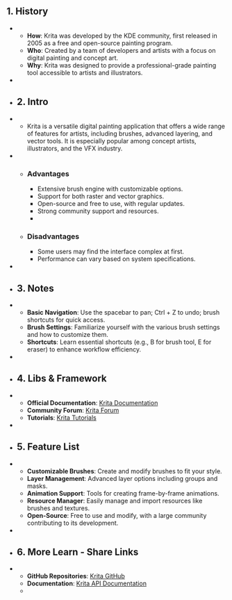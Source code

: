 ## 1. History
-
	- **How**: Krita was developed by the KDE community, first released in 2005 as a free and open-source painting program.
	- **Who**: Created by a team of developers and artists with a focus on digital painting and concept art.
	- **Why**: Krita was designed to provide a professional-grade painting tool accessible to artists and illustrators.
-
- ## 2. Intro
-
	- Krita is a versatile digital painting application that offers a wide range of features for artists, including brushes, advanced layering, and vector tools. It is especially popular among concept artists, illustrators, and the VFX industry.
-
	- ### Advantages
		- Extensive brush engine with customizable options.
		- Support for both raster and vector graphics.
		- Open-source and free to use, with regular updates.
		- Strong community support and resources.
		-
	- ### Disadvantages
		- Some users may find the interface complex at first.
		- Performance can vary based on system specifications.
-
- ## 3. Notes
-
	- **Basic Navigation**: Use the spacebar to pan; Ctrl + Z to undo; brush shortcuts for quick access.
	- **Brush Settings**: Familiarize yourself with the various brush settings and how to customize them.
	- **Shortcuts**: Learn essential shortcuts (e.g., B for brush tool, E for eraser) to enhance workflow efficiency.
-
- ## 4. Libs & Framework
-
	- **Official Documentation**: [Krita Documentation](https://docs.krita.org/en/)
	- **Community Forum**: [Krita Forum](https://krita-artists.org/)
	- **Tutorials**: [Krita Tutorials](https://krita.org/en/learn/)
-
- ## 5. Feature List
-
	- **Customizable Brushes**: Create and modify brushes to fit your style.
	- **Layer Management**: Advanced layer options including groups and masks.
	- **Animation Support**: Tools for creating frame-by-frame animations.
	- **Resource Manager**: Easily manage and import resources like brushes and textures.
	- **Open-Source**: Free to use and modify, with a large community contributing to its development.
-
- ## 6. More Learn - Share Links
-
	- **GitHub Repositories**: [Krita GitHub](https://github.com/KDE/krita)
	- **Documentation**: [Krita API Documentation](https://docs.krita.org/en/user_manual/python_scripting.html)
	-